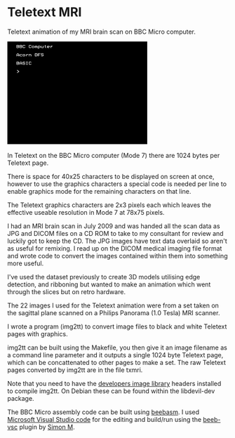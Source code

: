 # Teletext MRI
Teletext animation of my MRI brain scan on BBC Micro computer.

![Teletext MRI animation](teletextmri.gif?raw=true "Teletext MRI animation")

In Teletext on the BBC Micro computer (Mode 7) there are 1024 bytes per Teletext page.

There is space for 40x25 characters to be displayed on screen at once, however to use the graphics characters a special code is needed per line to enable graphics mode for the remaining characters on that line.

The Teletext graphics characters are 2x3 pixels each which leaves the effective useable resolution in Mode 7 at 78x75 pixels.

I had an MRI brain scan in July 2009 and was handed all the scan data as JPG and DICOM files on a CD ROM to take to my consultant for review and luckily got to keep the CD. The JPG images have text data overlaid so aren't as useful for remixing. I read up on the DICOM medical imaging file format and wrote code to convert the images contained within them into something more useful.

I've used the dataset previously to create 3D models utilising edge detection, and ribboning but wanted to make an animation which went through the slices but on retro hardware.

The 22 images I used for the Teletext animation were from a set taken on the sagittal plane scanned on a Philips Panorama (1.0 Tesla) MRI scanner.

I wrote a program (img2tt) to convert image files to black and white Teletext pages with graphics.

img2tt can be built using the Makefile, you then give it an image filename as a command line parameter and it outputs a single 1024 byte Teletext page, which can be concattenated to other pages to make a set. The raw Teletext pages converted by img2tt are in the file txmri.

Note that you need to have the [developers image library](http://openil.sourceforge.net/) headers installed to compile img2tt. On Debian these can be found within the libdevil-dev package.

The BBC Micro assembly code can be built using [beebasm](https://github.com/stardot/beebasm). I used [Microsoft Visual Studio code](https://code.visualstudio.com/) for the editing and build/run using the [beeb-vsc](https://github.com/simondotm/beeb-vsc) plugin by [Simon M](https://github.com/simondotm).
